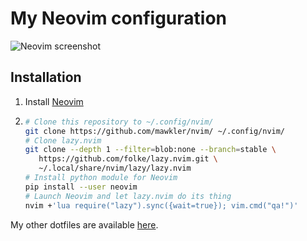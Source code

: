 # My Neovim configuration

![Neovim screenshot](https://user-images.githubusercontent.com/15816726/147858310-10f08157-8f95-403a-9065-a00c07cfa5b3.png)

## Installation

1. Install [Neovim](https://github.com/neovim/neovim/releases/)
2. ```sh
   # Clone this repository to ~/.config/nvim/
   git clone https://github.com/mawkler/nvim/ ~/.config/nvim/
   # Clone lazy.nvim
   git clone --depth 1 --filter=blob:none --branch=stable \
      https://github.com/folke/lazy.nvim.git \
      ~/.local/share/nvim/lazy/lazy.nvim
   # Install python module for Neovim
   pip install --user neovim
   # Launch Neovim and let lazy.nvim do its thing
   nvim +'lua require("lazy").sync({wait=true}); vim.cmd("qa!")'

   ```

My other dotfiles are available [here](https://github.com/mawkler/dotfiles).
